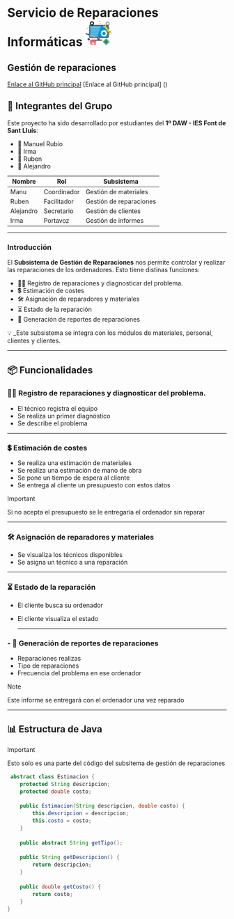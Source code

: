# Servicio de Reparaciones Informáticas  <img src="LogoEmpresa.png" alt="Icono" width="60"/>

## Gestión de reparaciones
[Enlace al GitHub principal]([https://github.com/RubenSanchezAng/Reparacion-de-ordenadores])
[Enlace al GitHub principal] ()
## :busts_in_silhouette: Integrantes del Grupo

Este proyecto ha sido desarrollado por estudiantes del **1º DAW - IES Font de Sant Lluís**:

- :bust_in_silhouette: Manuel Rubio
- :bust_in_silhouette: Irma
- :bust_in_silhouette: Ruben
- :bust_in_silhouette: Alejandro

| Nombre     | Rol   | Subsistema             |
|------------|-------|------------------------|
| Manu       | Coordinador   | Gestión de materiales  |
| Ruben      | Facilitador   | Gestión de reparaciones|
| Alejandro  |  Secretario   | Gestión de clientes    |
| Irma       |   Portavoz | Gestión de informes    |

---
### Introducción
El **Subsistema de Gestión de Reparaciones** nos permite controlar y realizar las reparaciones de los ordenadores. Esto tiene distinas funciones:
- :mechanic:	Registro de reparaciones y diagnosticar del problema.
- :heavy_dollar_sign: Estimación de costes
- :hammer_and_wrench: Asignación de reparadores y materiales
- :hourglass_flowing_sand: Estado de la reparación
- :page_with_curl: Generación de reportes de reparaciones

 :bulb: _Este subsistema se integra con los módulos de materiales, personal, clientes y clientes.

 ---

## :package: Funcionalidades

###  :mechanic:	Registro de reparaciones y diagnosticar del problema.

- El técnico registra el equipo
- Se realiza un primer diagnóstico
- Se describe el problema

---
### :heavy_dollar_sign: Estimación de costes

- Se realiza una estimación de materiales
- Se realiza una estimación de mano de obra
- Se pone un tiempo de espera al cliente
- Se entrega al cliente un presupuesto con estos datos
  
> [!IMPORTANT]  
> Si no acepta el presupuesto se le entregaría el ordenador sin reparar

---
###  :hammer_and_wrench: Asignación de reparadores y materiales

- Se visualiza los técnicos disponibles
- Se asigna un técnico a una reparación


---

###  :hourglass_flowing_sand: Estado de la reparación

- El cliente busca su ordenador
- El cliente visualiza el estado

  ---

### - :page_with_curl: Generación de reportes de reparaciones
- Reparaciones realizas
- Tipo de reparaciones
- Frecuencia del problema en ese ordenador
  
> [!NOTE]  
> Este informe se entregará con el ordenador una vez reparado

---

##  :bar_chart: Estructura de Java
> [!IMPORTANT]  
> Esto solo es una parte del código del subsitema de gestión de reparaciones
``` java
 abstract class Estimacion {
    protected String descripcion;
    protected double costo;

    public Estimacion(String descripcion, double costo) {
        this.descripcion = descripcion;
        this.costo = costo;
    }

    public abstract String getTipo();

    public String getDescripcion() {
        return descripcion;
    }

    public double getCosto() {
        return costo;
    }
}

```
